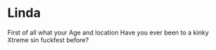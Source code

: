 # Linda
First of all what your Age and location  Have you ever been to a  kinky Xtreme sin fuckfest before?
